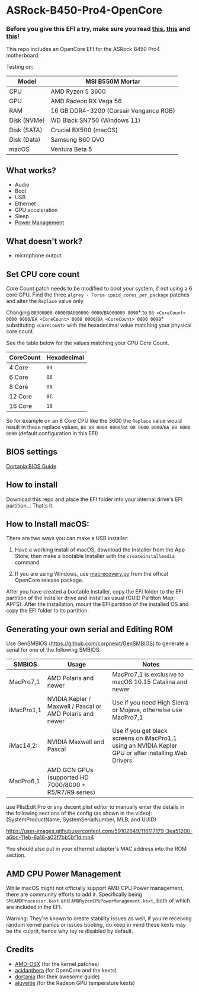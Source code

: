 # ASRock-B450-Pro4-OpenCore
 
### Before you give this EFI a try, make sure you read [this](#set-cpu-core-count), [this](#generating-your-own-serial-and-editing-rom) and [this](#enabling-uefi-secure-boot-windows-11)!

This repo includes an OpenCore EFI for the ASRock B450 Pro4 motherboard.

Testing on:

Model | MSI B550M Mortar
------------- | ---------------
CPU | AMD Ryzen 5 3600
GPU | AMD Radeon RX Vega 56
RAM | 16 GB DDR4-3200 (Corsair Vengance RGB)
Disk (NVMe) | WD Black SN750 (Windows 11)
Disk (SATA) | Crucial BX500 (macOS)
Disk (Data) | Samsung 860 QVO
macOS | Ventura Beta 5

## What works?

- Audio
- Boot
- USB
- Ethernet
- GPU acceleration
- Sleep
- [Power Management](#AMD-CPU-Power-Management)

## What doesn't work?

- microphone output

## Set CPU core count

Core Count patch needs to be modified to boot your system, if not using a 6 core CPU. Find the three `algrey - Force cpuid_cores_per_package` patches and alter the `Replace` value only.

Changing `B8000000 0000`/`BA000000 0000`/`BA000000 0090`* to `B8 <CoreCount> 0000 0000`/`BA <CoreCount> 0000 0000`/`BA <CoreCount> 0000 0090`* substituting `<CoreCount>` with the hexadecimal value matching your physical core count.

See the table below for the values matching your CPU Core Count.

| CoreCount | Hexadecimal |
|--------|---------|
|   4 Core  | `04` |
|   6 Core  | `06` |
|   8 Core  | `08` |
|   12 Core | `0C` |
|   16 Core | `10` |

  So for example on an 8 Core CPU like the 3600 the `Replace` value would result in these replace values, `B8 08 0000 0000`/`BA 08 0000 0000`/`BA 08 0000 0090` (default configuration in this EFI)

## BIOS settings

[Dortania BIOS Guide](https://dortania.github.io/OpenCore-Install-Guide/AMD/zen.html#amd-bios-settings)

## How to install

Download this repo and place the EFI folder into your internal drive's EFI partition... That's it.

## How to Install macOS:

There are two ways you can make a USB installer:

1. Have a working install of macOS, download the Installer from the App Store, then make a bootable Installer with the `createinstallmedia` command

2. If you are using Windows, use [macrecovery.py](https://dortania.github.io/OpenCore-Install-Guide/installer-guide/winblows-install.html) from the offical OpenCore release package.

After you have created a bootable Installer, copy the EFI folder to the EFI partition of the installer drive and install as usual (GUID Partiton Map; APFS). After the installation, mount the EFI partition of the installed OS and copy the EFI folder to its partition.

## Generating your own serial and Editing ROM

Use GenSMBIOS (https://github.com/corpnewt/GenSMBIOS) to generate a serial for one of the following SMBIOS:

| SMBIOS | Usage | Notes |
| -------- | --------- | --------- |
| MacPro7,1 | AMD Polaris and newer | MacPro7,1 is exclusive to macOS 10.15 Catalina and newer |
iMacPro1,1 | NVIDIA Kepler / Maxwell / Pascal or AMD Polaris and newer | Use if you need High Sierra or Mojave, otherwise use MacPro7,1 |
iMac14,2: | NVIDIA Maxwell and Pascal | Use if you get black screens on iMacPro1,1 using an NVIDIA Kepler GPU or after installing Web Drivers |
MacPro6,1 | AMD GCN GPUs (supported HD 7000/8000 + R5/R7/R9 series) |

use PlistEdit Pro or any decent plist editor to manually enter the details in the following sections of the config (as shown in the video): (SystemProductName, SystemSerialNumber, MLB, and UUID)

https://user-images.githubusercontent.com/59102649/116117179-3ea51200-a6bc-11eb-8a18-a03f7bb5bf1d.mp4

You should also put in your ethernet adapter's MAC address into the ROM section.

## AMD CPU Power Management

While macOS might not officially support AMD CPU Power management, there are community efforts to add it. Specifically being `SMCAMDProcessor.kext` and `AMDRyzenCPUPowerManagement.kext`, both of which are included in the EFI.

Warning: They're known to create stability issues as well, if you're receiving random kernel panics or issues booting, do keep in mind these kexts may be the culprit, hence why tey're disabled by default.

## Credits

* [AMD-OSX](https://github.com/AMD-OSX/AMD_Vanilla) (for the kernel patches)
* [acidanthera](https://github.com/acidanthera) (for OpenCore and the kexts)
* [dortania](https://dortania.github.io/OpenCore-Install-Guide/) (for their awesome guide)
* [aluveitie](https://github.com/aluveitie/RadeonSensor) (for the Radeon GPU temperature kexts)
